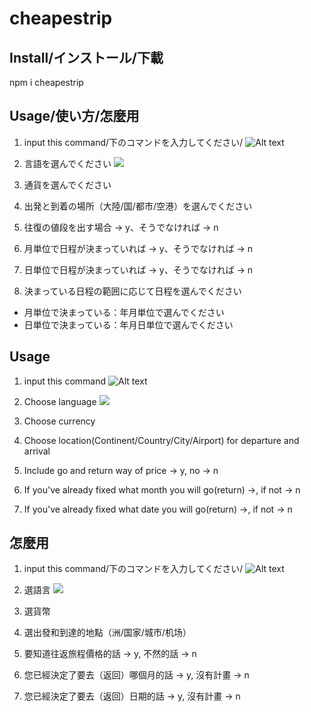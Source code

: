 # cheapestrip

## Install/インストール/下載
npm i cheapestrip

## Usage/使い方/怎麼用
1. input this command/下のコマンドを入力してください/
![Alt text](<スクリーンショット 2023-08-25 8.21.14.png>)

1. 言語を選んでください
![](../2023-08-26-06-47-41.png)
1. 通貨を選んでください
1. 出発と到着の場所（大陸/国/都市/空港）を選んでください
1. 往復の値段を出す場合 -> y、そうでなければ -> n
1. 月単位で日程が決まっていれば -> y、そうでなければ -> n
1. 日単位で日程が決まっていれば -> y、そうでなければ -> n
1. 決まっている日程の範囲に応じて日程を選んでください
  - 月単位で決まっている：年月単位で選んでください
  - 日単位で決まっている：年月日単位で選んでください

## Usage
1. input this command
![Alt text](<スクリーンショット 2023-08-25 8.21.14.png>)

1. Choose language
![](../2023-08-26-06-47-41.png)
1. Choose currency
1. Choose location(Continent/Country/City/Airport) for departure and arrival
1. Include go and return way of price -> y, no -> n
1. If you've already fixed what month you will go(return) ->, if not -> n
1. If you've already fixed what date you will go(return) ->, if not -> n


## 怎麼用
1. input this command/下のコマンドを入力してください/
![Alt text](<スクリーンショット 2023-08-25 8.21.14.png>)

1. 選語言
![](../2023-08-26-06-47-41.png)
1. 選貨幣
1. 選出發和到達的地點（洲/国家/城市/机场）
1. 要知道往返旅程價格的話 -> y, 不然的話 -> n
1. 您已經決定了要去（返回）哪個月的話 -> y, 沒有計畫 -> n
1. 您已經決定了要去（返回）日期的話 -> y, 沒有計畫 -> n

